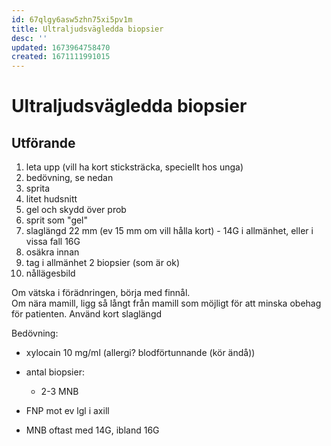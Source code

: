 ```yaml
---
id: 67qlgy6asw5zhn75xi5pv1m
title: Ultraljudsvägledda biopsier
desc: ''
updated: 1673964758470
created: 1671111991015
---
```


# Ultraljudsvägledda biopsier

## Utförande

1. leta upp (vill ha kort sticksträcka, speciellt hos unga)
2. bedövning, se nedan
3. sprita
4. litet hudsnitt
5. gel och skydd över prob
6. sprit som "gel"
5. slaglängd 22 mm (ev 15 mm om vill hålla kort) - 14G i allmänhet, eller i vissa fall 16G
7. osäkra innan
8. tag i allmänhet 2 biopsier (som är ok)
9. nållägesbild  

Om vätska i förädnringen, börja med finnål.  
Om nära mamill, ligg så långt från mamill som möjligt för att minska obehag för patienten. Använd kort slaglängd

Bedövning:

- xylocain 10 mg/ml
  (allergi? blodförtunnande (kör ändå))
- antal biopsier:
  * 2-3 MNB
- FNP mot ev lgl i axill

- MNB oftast med 14G, ibland 16G

